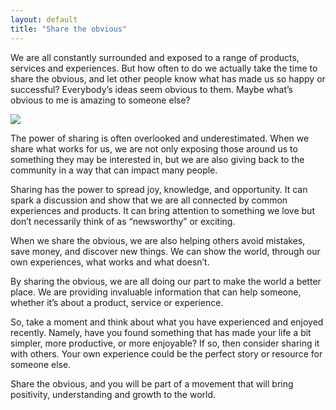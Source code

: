 ```yaml
---
layout: default
title: "Share the obvious"
---
```


We are all constantly surrounded and exposed to a range of products, services and experiences. But how often to do we actually take the time to share the obvious, and let other people know what has made us so happy or successful?
Everybody’s ideas seem obvious to them. Maybe what’s obvious to me is amazing to someone else?

![](image/../../../images/sharethe.png)

The power of sharing is often overlooked and underestimated. When we share what works for us, we are not only exposing those around us to something they may be interested in, but we are also giving back to the community in a way that can impact many people.

Sharing has the power to spread joy, knowledge, and opportunity. It can spark a discussion and show that we are all connected by common experiences and products. It can bring attention to something we love but don’t necessarily think of as “newsworthy” or exciting.

When we share the obvious, we are also helping others avoid mistakes, save money, and discover new things. We can show the world, through our own experiences, what works and what doesn’t.

By sharing the obvious, we are all doing our part to make the world a better place. We are providing invaluable information that can help someone, whether it’s about a product, service or experience.

So, take a moment and think about what you have experienced and enjoyed recently. Namely, have you found something that has made your life a bit simpler, more productive, or more enjoyable? If so, then consider sharing it with others. Your own experience could be the perfect story or resource for someone else.

Share the obvious, and you will be part of a movement that will bring positivity, understanding and growth to the world.
